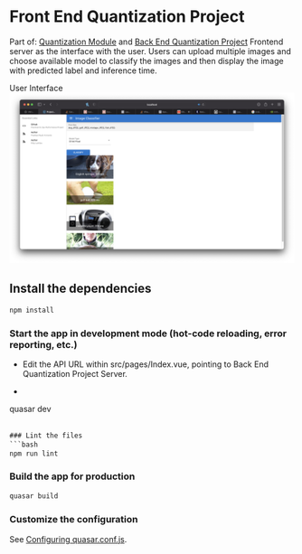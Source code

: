 # Front End Quantization Project
Part of: [Quantization Module](https://github.com/rluthfan/pytorch-quantization) and [Back End Quantization Project](https://github.com/raudipra/back_end_quantization_project)
Frontend server as the interface with the user. Users can upload multiple images and choose available model to classify the images and then display the image with predicted label and inference time.

User Interface
![image](images/sample.png)

## Install the dependencies
```bash
npm install
```

### Start the app in development mode (hot-code reloading, error reporting, etc.)
- Edit the API URL within src/pages/Index.vue, pointing to Back End Quantization Project Server.
- ```bash
quasar dev
```

### Lint the files
```bash
npm run lint
```

### Build the app for production
```bash
quasar build
```

### Customize the configuration
See [Configuring quasar.conf.js](https://quasar.dev/quasar-cli/quasar-conf-js).
